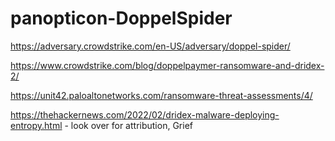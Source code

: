 # panopticon-DoppelSpider

https://adversary.crowdstrike.com/en-US/adversary/doppel-spider/

https://www.crowdstrike.com/blog/doppelpaymer-ransomware-and-dridex-2/

https://unit42.paloaltonetworks.com/ransomware-threat-assessments/4/

https://thehackernews.com/2022/02/dridex-malware-deploying-entropy.html - look over for attribution, Grief
